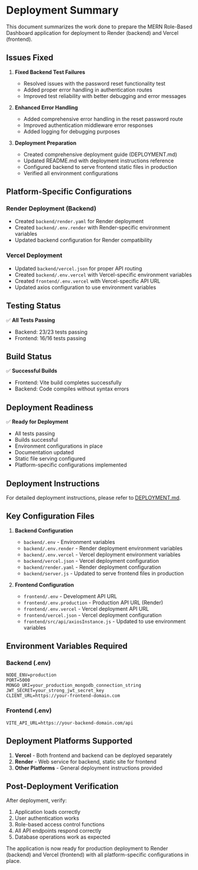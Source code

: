 # Deployment Summary

This document summarizes the work done to prepare the MERN Role-Based Dashboard application for deployment to Render (backend) and Vercel (frontend).

## Issues Fixed

1. **Fixed Backend Test Failures**
   - Resolved issues with the password reset functionality test
   - Added proper error handling in authentication routes
   - Improved test reliability with better debugging and error messages

2. **Enhanced Error Handling**
   - Added comprehensive error handling in the reset password route
   - Improved authentication middleware error responses
   - Added logging for debugging purposes

3. **Deployment Preparation**
   - Created comprehensive deployment guide (DEPLOYMENT.md)
   - Updated README.md with deployment instructions reference
   - Configured backend to serve frontend static files in production
   - Verified all environment configurations

## Platform-Specific Configurations

### Render Deployment (Backend)
- Created `backend/render.yaml` for Render deployment
- Created `backend/.env.render` with Render-specific environment variables
- Updated backend configuration for Render compatibility

### Vercel Deployment
- Updated `backend/vercel.json` for proper API routing
- Created `backend/.env.vercel` with Vercel-specific environment variables
- Created `frontend/.env.vercel` with Vercel-specific API URL
- Updated axios configuration to use environment variables

## Testing Status

✅ **All Tests Passing**
- Backend: 23/23 tests passing
- Frontend: 16/16 tests passing

## Build Status

✅ **Successful Builds**
- Frontend: Vite build completes successfully
- Backend: Code compiles without syntax errors

## Deployment Readiness

✅ **Ready for Deployment**
- All tests passing
- Builds successful
- Environment configurations in place
- Documentation updated
- Static file serving configured
- Platform-specific configurations implemented

## Deployment Instructions

For detailed deployment instructions, please refer to [DEPLOYMENT.md](DEPLOYMENT.md).

## Key Configuration Files

1. **Backend Configuration**
   - `backend/.env` - Environment variables
   - `backend/.env.render` - Render deployment environment variables
   - `backend/.env.vercel` - Vercel deployment environment variables
   - `backend/vercel.json` - Vercel deployment configuration
   - `backend/render.yaml` - Render deployment configuration
   - `backend/server.js` - Updated to serve frontend files in production

2. **Frontend Configuration**
   - `frontend/.env` - Development API URL
   - `frontend/.env.production` - Production API URL (Render)
   - `frontend/.env.vercel` - Vercel deployment API URL
   - `frontend/vercel.json` - Vercel deployment configuration
   - `frontend/src/api/axiosInstance.js` - Updated to use environment variables

## Environment Variables Required

### Backend (.env)
```env
NODE_ENV=production
PORT=5000
MONGO_URI=your_production_mongodb_connection_string
JWT_SECRET=your_strong_jwt_secret_key
CLIENT_URL=https://your-frontend-domain.com
```

### Frontend (.env)
```env
VITE_API_URL=https://your-backend-domain.com/api
```

## Deployment Platforms Supported

1. **Vercel** - Both frontend and backend can be deployed separately
2. **Render** - Web service for backend, static site for frontend
3. **Other Platforms** - General deployment instructions provided

## Post-Deployment Verification

After deployment, verify:
1. Application loads correctly
2. User authentication works
3. Role-based access control functions
4. All API endpoints respond correctly
5. Database operations work as expected

The application is now ready for production deployment to Render (backend) and Vercel (frontend) with all platform-specific configurations in place.